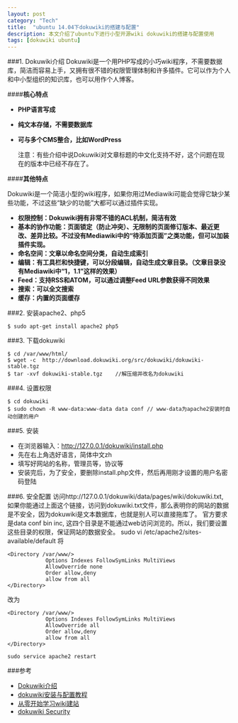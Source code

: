 ```yaml
---
layout: post
category: "Tech"
title:  "ubuntu 14.04下dokuwiki的搭建与配置"
description: 本文介绍了ubuntu下进行小型开源wiki dokuwiki的搭建与配置使用
tags: [dokuwiki ubuntu]
---
```


###1. Dokuwiki介绍
Dokuwiki是一个用PHP写成的小巧wiki程序，不需要数据库，简洁而容易上手，又拥有很不错的权限管理体制和许多插件。它可以作为个人和中小型组织的知识库，也可以用作个人博客。

####**核心特点**

* **PHP语言写成** 
* **纯文本存储，不需要数据库** 
* **可与多个CMS整合，比如WordPress** 

    注意：有些介绍中说Dokuwiki对文章标题的中文化支持不好，这个问题在现在的版本中已经不存在了。

####**其他特点**

Dokuwiki是一个简洁小型的wiki程序，如果你用过Mediawiki可能会觉得它缺少某些功能，不过这些“缺少的功能”大都可以通过插件实现。

* **权限控制：Dokuwiki拥有非常不错的ACL机制，简洁有效** 
* **基本的协作功能：页面锁定（防止冲突）、无限制的页面修订版本、最近更改、差异比较。不过没有Mediawiki中的“待添加页面”之类功能，但可以加装插件实现。** 
* **命名空间：文章以命名空间分类，自动生成索引** 
* **编辑：有工具栏和快捷键，可以分段编辑，自动生成文章目录。（文章目录没有Mediawiki中“1，1.1”这样的效果）** 
* **Feed：支持RSS和ATOM，可以通过调整Feed URL参数获得不同效果** 
* **搜索：可以全文搜索** 
* **缓存：内置的页面缓存** 

###2. 安装apache2、php5

    $ sudo apt-get install apache2 php5

###3. 下载dokuwiki

    $ cd /var/www/html/
    $ wget -c  http://download.dokuwiki.org/src/dokuwiki/dokuwiki-stable.tgz
    $ tar -xvf dokuwiki-stable.tgz    //解压缩并改名为dokuwiki
    
###4. 设置权限

    $ cd dokuwiki
    $ sudo chown -R www-data:www-data data conf // www-data为apache2安装时自动创建的用户

###5. 安装
* 在浏览器输入：http://127.0.0.1/dokuwiki/install.php
* 先在右上角选好语言，简体中文zh
* 填写好网站的名称，管理员等，协议等
* 安装完后，为了安全，要删除install.php文件，然后再用刚才设置的用户名密码登陆

###6. 安全配置
访问http://127.0.0.1/dokuwiki/data/pages/wiki/dokuwiki.txt, 如果你能通过上面这个链接，访问到dokuwiki.txt文件，那么表明你的网站的数据是不安全，因为dokuwiki是文本数据库，也就是别人可以直接拖库了。
官方要求是data   conf   bin   inc, 这四个目录是不能通过web访问浏览的。所以，我们要设置这些目录的权限，保证网站的数据安全。
sudo vi /etc/apache2/sites-available/default
将

    <Directory /var/www/>
                Options Indexes FollowSymLinks MultiViews
                AllowOverride none
                Order allow,deny
                allow from all
    </Directory>

改为

    <Directory /var/www/>
                Options Indexes FollowSymLinks MultiViews
                AllowOverride all
                Order allow,deny
                allow from all
    </Directory>

    sudo service apache2 restart

###参考
* <a href="https://www.lainme.com/doku.php/blog/2010/04/dokuwiki%E4%BB%8B%E7%BB%8D">Dokuwiki介绍</a>
* <a href="http://www.dabu.info/dokuwiki-installation-and-configuration.html">dokuwiki安装与配置教程</a>
* <a href="http://phylab.fudan.edu.cn/doku.php?id=howtos:wiki_start0">从零开始学习wiki建站</a>
* <a href="https://www.dokuwiki.org/security#web_access_security">dokuwiki Security</a>